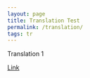 ```yaml
---
layout: page
title: Translation Test
permalink: /translation/
tags: tr
---
```


Translation 1

[Link](https://uofnelincoln-my.sharepoint.com/:v:/g/personal/bdavies8_unl_edu/EcZ3c0fBE1lPjjsGdLdusFYBI9M11pRBeDeYixuXpBb2Ug?e=6WdvNA&nav=eyJyZWZlcnJhbEluZm8iOnsicmVmZXJyYWxBcHAiOiJTdHJlYW1XZWJBcHAiLCJyZWZlcnJhbFZpZXciOiJTaGFyZURpYWxvZy1MaW5rIiwicmVmZXJyYWxBcHBQbGF0Zm9ybSI6IldlYiIsInJlZmVycmFsTW9kZSI6InZpZXcifX0%3D)<br><br>
